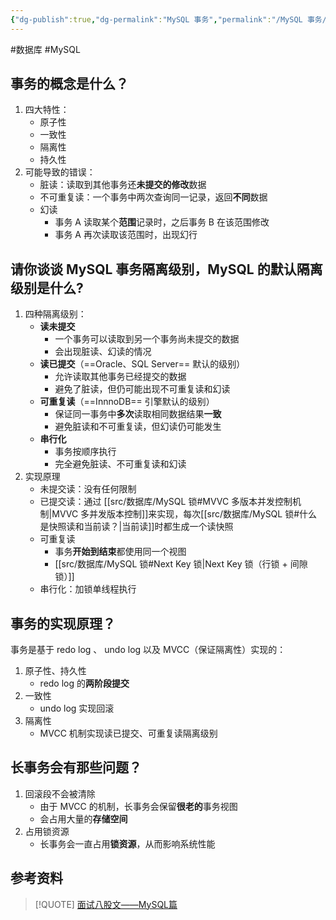 ```yaml
---
{"dg-publish":true,"dg-permalink":"MySQL 事务","permalink":"/MySQL 事务/"}
---
```



#数据库 #MySQL 

## 事务的概念是什么？

1. 四大特性：
	- 原子性
	- 一致性
	- 隔离性
	- 持久性
2. 可能导致的错误：
	- 脏读：读取到其他事务还**未提交的修改**数据
	- 不可重复读：一个事务中两次查询同一记录，返回**不同**数据
	- 幻读
		- 事务 A 读取某个**范围**记录时，之后事务 B 在该范围修改
		- 事务 A 再次读取该范围时，出现幻行

## 请你谈谈 MySQL 事务隔离级别，MySQL 的默认隔离级别是什么?

1. 四种隔离级别：
	- **读未提交**
		- 一个事务可以读取到另一个事务尚未提交的数据
		- 会出现脏读、幻读的情况
	- **读已提交**（==Oracle、SQL Server== 默认的级别）
		- 允许读取其他事务已经提交的数据
		- 避免了脏读，但仍可能出现不可重复读和幻读
	- **可重复读**（==InnnoDB== 引擎默认的级别）
		- 保证同一事务中**多次**读取相同数据结果**一致**
		- 避免脏读和不可重复读，但幻读仍可能发生
	- **串行化**
		- 事务按顺序执行
		- 完全避免脏读、不可重复读和幻读
2. 实现原理
	- 未提交读：没有任何限制
	- 已提交读：通过 [[src/数据库/MySQL 锁#MVVC 多版本并发控制机制\|MVVC 多并发版本控制]]来实现，每次[[src/数据库/MySQL 锁#什么是快照读和当前读？\|当前读]]时都生成一个读快照
	- 可重复读
		- 事务**开始到结束**都使用同一个视图
		- [[src/数据库/MySQL 锁#Next Key 锁\|Next Key 锁（行锁 + 间隙锁）]]
	- 串行化：加锁单线程执行

## 事务的实现原理？

事务是基于 redo log 、 undo log 以及 MVCC（保证隔离性）实现的：
1. 原子性、持久性
	- redo log  的**两阶段提交**
2. 一致性
	- undo log 实现回滚
3. 隔离性
	- MVCC 机制实现读已提交、可重复读隔离级别
	
## 长事务会有那些问题？

1. 回滚段不会被清除
	- 由于 MVCC 的机制，长事务会保留**很老的**事务视图
	- 会占用大量的**存储空间**
2. 占用锁资源
	- 长事务会一直占用**锁资源**，从而影响系统性能

## 参考资料

> [!QUOTE] 
> [面试八股文——MySQL篇](https://zhuanlan.zhihu.com/p/422357431)